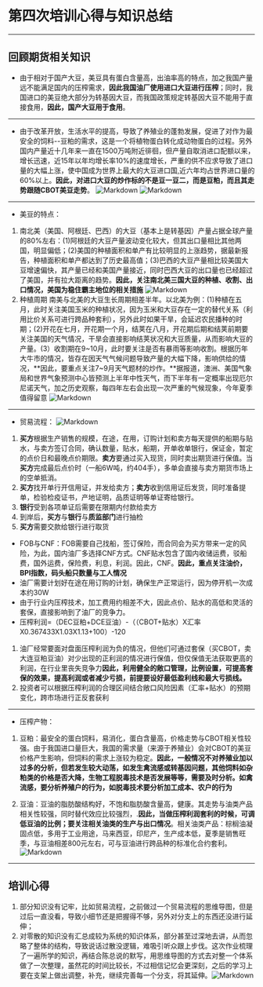 # 第四次培训心得与知识总结

---
## 回顾期货相关知识

 - 由于相对于国产大豆，美豆具有蛋白含量高，出油率高的特点，加之我国产量远不能满足国内的压榨需求，**因此我国油厂使用进口大豆进行压榨**；同时，我国进口的美豆绝大部分为转基因大豆，而我国政策规定转基因大豆不能用于直接食用，**因此，国产大豆用于食用**。


----------


 - 由于改革开放，生活水平的提高，导致了养殖业的蓬勃发展，促进了对作为最安全的饲料--豆粕的需求，这是一个将植物蛋白转化成动物蛋白的过程。另外国内产量近十几年来一直在1500万吨附近徘徊，但产量自取消进口配额以来，增长迅速，近15年以年均增长率10%的速度增长，严重的供不应求导致了进口量的大幅上涨，使中国成为世界上最大的大豆进口国,近六年均占世界进口量的60%以上。**因此，对进口大豆的炒作标的不是豆一豆二，而是豆粕，而且其走势跟随CBOT美豆走势**。
 ![Markdown](http://i4.buimg.com/590848/e8a72da64609878f.png)
![Markdown](http://i2.muimg.com/590848/d889cf1657ab931c.png)


----------


 - 美豆的特点：
 1. 南北美（美国、阿根廷、巴西）的大豆（基本上是转基因）产量占据全球产量的80%左右：(1)阿根廷的大豆产量波动变化较大，但其出口量相比其他两国，明显偏低；(2)美国的种植面积和单产有比较明显的上涨趋势，据最新报告，种植面积和单产都达到了历史最高值；(3)巴西的大豆产量相比较美国大豆增速偏快，其产量已经和美国产量接近，同时巴西大豆的出口量也已经超过了美国，并有拉大距离的趋势。**因此，关注南北美三国大豆的种植、收割、出口情况，美国为稳住霸主地位的相关措施**
![Markdown](http://i2.muimg.com/590848/42dcb846eb4be860.png)
 2. 种植周期
 南美与北美的大豆生长周期相差半年。以北美为例：(1)种植在五月，此时关注美国玉米的种植状况，因为玉米和大豆存在一定的替代关系（利用比价关系可进行跨品种套利），另外此时如果干旱，会延迟农民播种的时期；(2)开花在七月，开花期一个月，结荚在八月，开花期后期和结荚前期要关注美国的天气情况，干旱会直接影响结荚状况和大豆质量，从而影响大豆的产量。(3）收割期在9~10月，此时要关注是否有暴雨等影响收割。根据历年大牛市的情况，皆存在因天气气候问题导致产量的大幅下降，影响供给的情况，**因此，要重点关注7~9月天气题材的炒作。**据报道，澳洲、美国气象局和世界气象预测中心皆预测上半年中性天气，而下半年有一定概率出现厄尔尼诺天气，加之历史观察，每四年左右会出现一次严重的气候现象，今年夏季值得留意
![Markdown](http://i4.buimg.com/590848/9767ddfffa8fa436.png)


----------
- 贸易流程：
![Markdown](http://i1.piimg.com/590848/cd23dea6734451bc.png)
1. **买方**根据生产销售的规模，在途，在用，订购计划和卖方每天提供的船期与贴水，与卖方签订合同，确认数量，贴水，船期，开单收单银行，保证金，暂定的点价日和最晚点价期限。**卖方**要通过买入现货，同时卖出期货进行保值。当**买方**完成最后点价时（一船6W吨，约404手），多单会直接与卖方期货市场上的空单抵消。
2. **买方**找开单行开信用证，并发给卖方；**卖方**收到信用证后发货，同时准备提单，检验检疫证书，产地证明，品质证明等单证寄给银行。
3. **银行**受到各项单证后需要在限期内付款给卖方
4. 到岸后，**买方**与**银行**与**质监部门**进行抽检
5. **买方**需要交款给银行进行取货
- FOB与CNF：FOB需要自己找船，签订保险，而合同会为买方带来一定的风险，为此，国内油厂多选择CNF方式。CNF贴水包含了国内收储运费，驳船费，国外运费，保险费，利息，利润。因此，CNF。**因此，重点关注油价，BPI指数，码头船只数量与工人情况**
- 油厂需要计划好在途在用订购的计划，确保生产正常运行，因为停开机一次成本约30W
- 由于行业内压榨技术，加工费用约相差不大，因此点价、贴水的高低和灵活的套保，直接影响到了油厂的竞争力。
- 压榨利润=（DEC豆粕+DCE豆油）-（（CBOT+贴水）X汇率X0.367433X1.03X1.13+100）-120
1. 油厂经常要面对盘面压榨利润为负的情况，但他们可通过套保（买CBOT，卖大连豆粕豆油）对少出现的正利润的情况进行保值，但仅保值无法获取更高的利润，在行业里丧失竞争力**因此，利用健全的敞口管理，比例设置，可提高套保的效果，提高利润或者减少亏损，前提要设好最低盈利线和最大亏损线。**
2. 投资者可以根据压榨利润的合理区间结合敞口风险因素（汇率+贴水）的预期变化，跨市场进行正反套获利

----------


-  压榨产物：
 1.  豆粕：最安全的蛋白饲料，易消化，蛋白含量高，价格走势与CBOT相关性较强。由于我国进口量巨大，我国的需求量（来源于养殖业）会对CBOT的美豆价格产生影响，但饲料的需求上涨较为稳定。**因此，一般情况不对养殖业加以过多的分析，但若发生较大动荡，如发生禽流感或转基因问题，其他饲料如杂粕类的价格是否大降，生物工程脱毒技术是否发展等等，需要及时分析。如禽流感，要分析养殖户的行为，如脱毒技术要分析加工成本、农户的行为**
   
 2. 豆油：豆油的脂肪酸结构好，不饱和脂肪酸含量高，健康。其走势与油类产品相关性较强，同时替代效应比较强烈，.**因此，当做压榨利润套利的时候，可调低豆油的比例；要关注相关油类的生产与出口情况**。相关油类产品：棕榈油凝固点低，多用于工业用途，马来西亚，印尼产，生产成本低，夏季是销售旺季，与豆油相差800元左右，可与豆油进行跨品种的标准化合约套利。![Markdown](http://i1.piimg.com/590848/465453b8da2ebc5b.png)  
 


----------
## 培训心得
1. 部分知识没有记牢，比如贸易流程，之前做过一个贸易流程的思维导图，但是过后一直没看，导致小细节还是把握得不够，另外对分支上的东西还没进行延伸；
2. 对零散的知识没有汇总成较为系统的知识体系，部分甚至过深地去讲，从而忽略了整体的结构，导致说话过散没逻辑，难吸引听众跟上步伐。这次作业梳理了一遍所学的知识，再结合陈总说的默写，用思维导图的方式去对整一个体系做了一次整理，虽然花的时间比较长，不过相信记忆会更深刻，之后的学习上要在支架上做出调整，补充，继续完善每一个分支，将其延伸。![Markdown](http://i1.piimg.com/590848/83d8db528044bd36.png)
